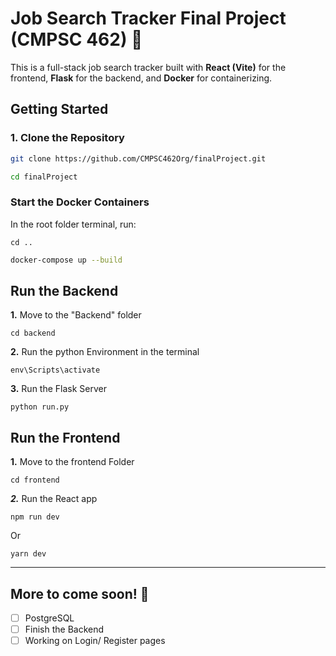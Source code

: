 # Job Search Tracker Final Project (CMPSC 462) 📂


This is a full-stack job search tracker built with **React (Vite)** for the frontend, **Flask** for the backend, and **Docker** for containerizing.

## Getting Started 


### 1. Clone the Repository

  ```bash
  git clone https://github.com/CMPSC462Org/finalProject.git
```
```bash
cd finalProject
```

### Start the Docker Containers 

In the root folder terminal, run:

```
cd ..
```

```bash
docker-compose up --build
```

## Run the Backend

**1.** Move to the "Backend" folder

```
cd backend
```

**2.** Run the python Environment in the terminal

```
env\Scripts\activate
```


**3.** Run the Flask Server
```
python run.py
```


## Run the Frontend

**1.** Move to the frontend Folder

```
cd frontend
```

***2.*** Run the React app

```
npm run dev
```

Or

```
yarn dev
```

---

## More to come soon! 🥳

* [ ] PostgreSQL
* [ ] Finish the Backend
* [ ] Working on Login/ Register pages
